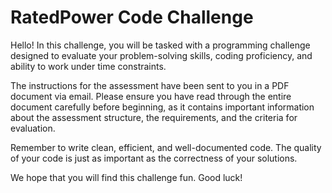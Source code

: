 # RatedPower Code Challenge

Hello! In this challenge, you will be tasked with a programming challenge designed to evaluate your problem-solving skills, coding proficiency, and ability to work under time constraints.

The instructions for the assessment have been sent to you in a PDF document via email. Please ensure you have read through the entire document carefully before beginning, as it contains important information about the assessment structure, the requirements, and the criteria for evaluation.

Remember to write clean, efficient, and well-documented code. The quality of your code is just as important as the correctness of your solutions.

We hope that you will find this challenge fun. Good luck!